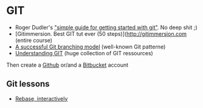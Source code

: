 GIT
===

- Roger Dudler's ["simple guide for getting started with git"](http://rogerdudler.github.com/git-guide). No deep shit ;)
- [Gitimmersion. Best GIT tut ever (50 steps)](http://gitimmersion.com (entire course)
- [A successful Git branching model](http://nvie.com/posts/a-successful-git-branching-model) (well-known Git patterne)
- [Understanding GIT](http://www.queness.com/post/16139/understanding-git) (huge collection of GIT ressources)

Then create a [Github](http://github.com) or/and a [Bitbucket](https://bitbucket.org) account

## Git lessons

- [Rebase, interactively](http://phuu.net/2014/02/24/rebase-you-interactively-for-great-good.html)
